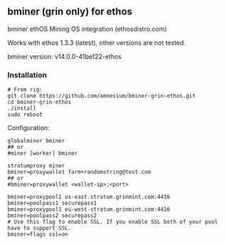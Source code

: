 ## bminer (grin only) for ethos
bminer ethOS Mining OS integration (ethosdistro.com)

Works with ethos 1.3.3 (latest), other versions are not tested.

bminer version: v14.0.0-41bef22-ethos

### Installation
```
# From rig:
git clone https://github.com/amnesium/bminer-grin-ethos.git
cd bminer-grin-ethos
./install
sudo reboot
```

Configuration:
```
globalminer bminer
## or 
#miner [worker] bminer

stratumproxy miner
bminer=proxywallet farm+randomstring@test.com
## or
#bminer=proxywallet <wallet-ip>:<port>

bminer=proxypool1 us-east.stratum.grinmint.com:4416
bminer=poolpass1 securepass1
bminer=proxypool1 eu-west-stratum.grinmint.com:4416
bminer=poolpass2 securepass2
# Use this flag to enable SSL. If you enable SSL both of your pool have to support SSL.
bminer=flags ssl=on

```

